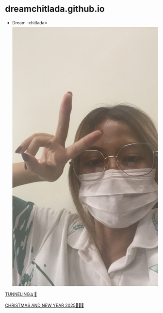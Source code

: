 # dreamchitlada.github.io
 - Dream
     -chitlada⭐️
![alt text](images/IMG_8325.jpeg)

[TUNNELING🫒🛝](tunneling.md)

[CHRISTMAS AND NEW YEAR 2025🎄🥣🐞](e-card.md)

